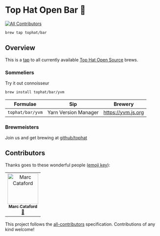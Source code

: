 # Top Hat Open Bar 🍺
[![All Contributors](https://img.shields.io/badge/all_contributors-1-orange.svg?style=flat-square)](#contributors)

```sh
brew tap tophat/bar
```

## Overview

This is a [tap](https://docs.brew.sh/Taps) to all currently available
[Top Hat Open Source](https://github.com/tophat) brews.

### Sommeliers

Try it out connoisseur

```sh
brew install tophat/bar/yvm
```

| Formulae         | Sip                  | Brewery            |
| ---------------- | -------------------- | ------------------ |
| `tophat/bar/yvm` | Yarn Version Manager | https://yvm.js.org |

### Brewmeisters

Join us and get brewing at [github/tophat](https://github.com/tophat/getting-started#readme)

## Contributors

Thanks goes to these wonderful people ([emoji key](https://allcontributors.org/docs/en/emoji-key)):

<!-- ALL-CONTRIBUTORS-LIST:START - Do not remove or modify this section -->
<!-- prettier-ignore -->
<table><tr><td align="center"><a href="https://marccataford.com"><img src="https://avatars2.githubusercontent.com/u/6210361?v=4" width="100px;" alt="Marc Cataford"/><br /><sub><b>Marc Cataford</b></sub></a><br /><a href="https://github.com/tophat/homebrew-bar/commits?author=mcataford" title="Documentation">📖</a></td></tr></table>

<!-- ALL-CONTRIBUTORS-LIST:END -->

This project follows the [all-contributors](https://github.com/all-contributors/all-contributors) specification. Contributions of any kind welcome!